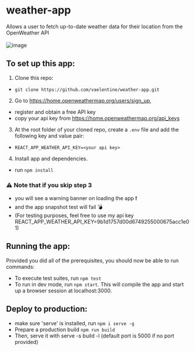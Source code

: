 # weather-app
Allows a user to fetch up-to-date weather data for their location from the OpenWeather API   
<br>
![image](https://user-images.githubusercontent.com/26351860/135671606-8897b4df-710c-4c88-bd9a-d88363bca0db.png)


## To set up this app:
1. Clone this repo: 
- `git clone https://github.com/vaelentine/weather-app.git`

2. Go to https://home.openweathermap.org/users/sign_up, 
- register and obtain a free API key
- copy your api key from https://home.openweathermap.org/api_keys


3. At the root folder of your cloned repo, create a `.env` file and add the following key and value pair:
- `REACT_APP_WEATHER_API_KEY=<your api key>`

4. Install app and dependencies.
- run `npm install`

### ⚠️  Note that if you skip step 3
- you will see a warning banner on loading the app ❗
- and the app snapshot test will fail 💣 
- (For testing purposes, feel free to use my api key REACT_APP_WEATHER_API_KEY=9b1d1757d00d6749255000675acc1e01)

## Running the app:
Provided you did all of the prerequisites, you should now be able to run commands:
- To execute test suites, run `npm test` 
- To run in dev mode, run `npm start`. This will compile the app and start up a browser session at localhost:3000.

## Deploy to production:
- make sure 'serve' is installed, run `npm i serve -g`
- Prepare a production build `npm run build`
- Then, serve it with serve -s build -l <port number> (default port is 5000 if no port provided)
